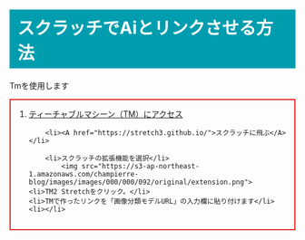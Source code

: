 <!DOCTYPE html>
<html>
<head>
    <style type="text/css">
        h1 {
            font-size: 30px;
            background-color: #009daf;
            color: #ffffff;
            padding: 8px 14px;
        }
        ol {
            border: 2px solid #e42525;
            padding: 14px 14px 14px 32px;
        }
        </style>
</head>
<body>
    <h1>スクラッチでAiとリンクさせる方法</h1>
    <p>Tmを使用します</p>
    <ol>
        <li><A href="https://teachablemachine.withgoogle.com/" title="こちらでAiに学習させます">ティーチャブルマシーン（TM）にアクセス</A></li>
        
        <li><A href="https://stretch3.github.io/">スクラッチに飛ぶ</A></li>
        
        <li>スクラッチの拡張機能を選択</li>
            <img src="https://s3-ap-northeast-1.amazonaws.com/champierre-blog/images/images/000/000/092/original/extension.png">
    <li>TM2 Stretchをクリック。</li>
    <li>TMで作ったリンクを「画像分類モデルURL」の入力欄に貼り付けます</li>
    <li></li>
</body>
</html>
